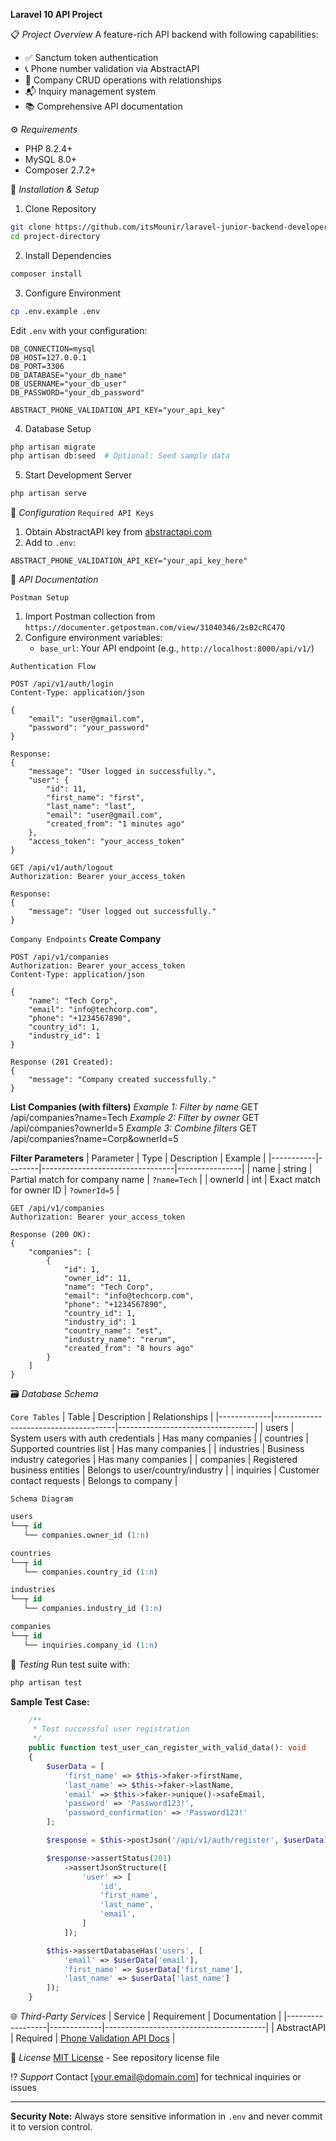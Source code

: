 **Laravel 10 API Project**

📋 *Project Overview*
A feature-rich API backend with following capabilities:
- ✅ Sanctum token authentication
- 📞 Phone number validation via AbstractAPI
- 🏢 Company CRUD operations with relationships
- 📬 Inquiry management system
- 📚 Comprehensive API documentation

⚙️ *Requirements*
- PHP 8.2.4+
- MySQL 8.0+
- Composer 2.7.2+

🚀 *Installation & Setup*

1. Clone Repository
```bash
git clone https://github.com/itsMounir/laravel-junior-backend-developer-test.git
cd project-directory
```

2. Install Dependencies
```bash
composer install
```

3. Configure Environment
```bash
cp .env.example .env
```
Edit `.env` with your configuration:
```env
DB_CONNECTION=mysql
DB_HOST=127.0.0.1
DB_PORT=3306
DB_DATABASE="your_db_name"
DB_USERNAME="your_db_user"
DB_PASSWORD="your_db_password"

ABSTRACT_PHONE_VALIDATION_API_KEY="your_api_key"
```

4. Database Setup
```bash
php artisan migrate
php artisan db:seed  # Optional: Seed sample data
```

5. Start Development Server
```bash
php artisan serve
```

🔧 *Configuration*
`Required API Keys`
1. Obtain AbstractAPI key from [abstractapi.com](https://www.abstractapi.com/phone-validation-api)
2. Add to `.env`:
```env
ABSTRACT_PHONE_VALIDATION_API_KEY="your_api_key_here"
```

📡 *API Documentation*

`Postman Setup`
1. Import Postman collection from `https://documenter.getpostman.com/view/31040346/2sB2cRC47Q`
2. Configure environment variables:
   - `base_url`: Your API endpoint (e.g., `http://localhost:8000/api/v1/`)


`Authentication Flow`
```http
POST /api/v1/auth/login
Content-Type: application/json

{
    "email": "user@gmail.com",
    "password": "your_password"
}

Response:
{
    "message": "User logged in successfully.",
    "user": {
        "id": 11,
        "first_name": "first",
        "last_name": "last",
        "email": "user@gmail.com",
        "created_from": "1 minutes ago"
    },
    "access_token": "your_access_token"
}
```

```http
GET /api/v1/auth/logout
Authorization: Bearer your_access_token

Response:
{
    "message": "User logged out successfully."
}
```

`Company Endpoints`
**Create Company**
```http
POST /api/v1/companies
Authorization: Bearer your_access_token
Content-Type: application/json

{
    "name": "Tech Corp",
    "email": "info@techcorp.com",
    "phone": "+1234567890",
    "country_id": 1,
    "industry_id": 1
}

Response (201 Created):
{
    "message": "Company created successfully."
}
```

**List Companies (with filters)**
*Example 1: Filter by name*
GET /api/companies?name=Tech
*Example 2: Filter by owner*
GET /api/companies?ownerId=5
*Example 3: Combine filters*
GET /api/companies?name=Corp&ownerId=5

**Filter Parameters**
| Parameter | Type   | Description                     | Example        |
|-----------|--------|---------------------------------|----------------|
| name      | string | Partial match for company name  | `?name=Tech`   |
| ownerId   | int    | Exact match for owner ID        | `?ownerId=5`   |

```http
GET /api/v1/companies
Authorization: Bearer your_access_token

Response (200 OK):
{
    "companies": [
        {
            "id": 1,
            "owner_id": 11,
            "name": "Tech Corp",
            "email": "info@techcorp.com",
            "phone": "+1234567890",
            "country_id": 1,
            "industry_id": 1
            "country_name": "est",
            "industry_name": "rerum",
            "created_from": "8 hours ago"
        }
    ]
}
```

🗃️ *Database Schema*

`Core Tables`
| Table       | Description                          | Relationships                    |
|-------------|--------------------------------------|----------------------------------|
| users       | System users with auth credentials   | Has many companies               |
| countries   | Supported countries list             | Has many companies               |
| industries  | Business industry categories         | Has many companies               |
| companies   | Registered business entities         | Belongs to user/country/industry |
| inquiries   | Customer contact requests            | Belongs to company               |

`Schema Diagram`
```sql
users
└──┬ id
   └── companies.owner_id (1:n)

countries
└──┬ id
   └── companies.country_id (1:n)

industries
└──┬ id
   └── companies.industry_id (1:n)

companies
└──┬ id
   └── inquiries.company_id (1:n)
```

🧪 *Testing*
Run test suite with:
```bash
php artisan test
```

**Sample Test Case:**
```php
    /**
     * Test successful user registration
     */
    public function test_user_can_register_with_valid_data(): void
    {
        $userData = [
            'first_name' => $this->faker->firstName,
            'last_name' => $this->faker->lastName,
            'email' => $this->faker->unique()->safeEmail,
            'password' => 'Password123!',
            'password_confirmation' => 'Password123!'
        ];

        $response = $this->postJson('/api/v1/auth/register', $userData);

        $response->assertStatus(201)
            ->assertJsonStructure([
                'user' => [
                    'id',
                    'first_name',
                    'last_name',
                    'email',
                ]
            ]);

        $this->assertDatabaseHas('users', [
            'email' => $userData['email'],
            'first_name' => $userData['first_name'],
            'last_name' => $userData['last_name']
        ]);
    }
```

🌐 *Third-Party Services*
| Service          | Requirement | Documentation                          |
|------------------|-------------|----------------------------------------|
| AbstractAPI      | Required    | [Phone Validation API Docs](https://www.abstractapi.com/phone-validation-api) |

📜 *License*
[MIT License](LICENSE.md) - See repository license file

⁉ *Support*
Contact [your.email@domain.com] for technical inquiries or issues

---

**Security Note:** Always store sensitive information in `.env` and never commit it to version control.
```